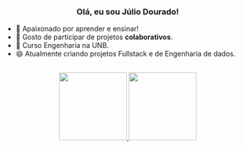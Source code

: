 ### <div align="center">Olá, eu sou Júlio Dourado!</div>

- 🌱 Apaixonado por aprender e ensinar!
- 👯 Gosto de participar de projetos **colaborativos**.
- 🤔 Curso Engenharia na UNB.
- 😄 Atualmente criando projetos Fullstack e de Engenharia de dados.
##
<div align="center">
  <a href="https://github.com/julio-dourado">
    <img height="138em"
      src="https://github-readme-stats.vercel.app/api?username=julio-dourado&show_icons=true&theme=radical&include_all_commits=true&count_private=true" />
    <img height="138em"
      src="https://github-readme-stats.vercel.app/api/top-langs/?username=julio-dourado&layout=compact&langs_count=7&theme=radical" />
 </div>
